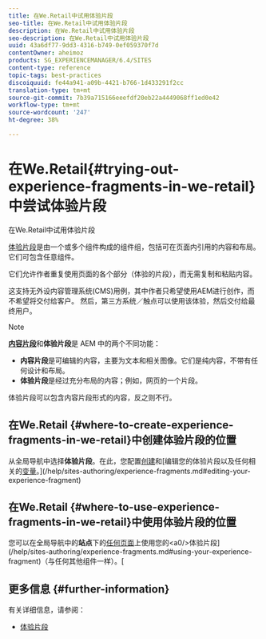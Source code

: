 ```yaml
---
title: 在We.Retail中试用体验片段
seo-title: 在We.Retail中试用体验片段
description: 在We.Retail中试用体验片段
seo-description: 在We.Retail中试用体验片段
uuid: 43a6df77-9dd3-4316-b749-0ef059370f7d
contentOwner: aheimoz
products: SG_EXPERIENCEMANAGER/6.4/SITES
content-type: reference
topic-tags: best-practices
discoiquuid: fe44a941-a09b-4421-b766-1d433291f2cc
translation-type: tm+mt
source-git-commit: 7b39a715166eeefdf20eb22a4449068ff1ed0e42
workflow-type: tm+mt
source-wordcount: '247'
ht-degree: 38%

---
```



# 在We.Retail{#trying-out-experience-fragments-in-we-retail}中尝试体验片段

在We.Retail中试用体验片段

[体验片段](/help/sites-authoring/experience-fragments.md)是由一个或多个组件构成的组件组，包括可在页面内引用的内容和布局。它们可包含任意组件。

它们允许作者重复使用页面的各个部分（体验的片段），而无需复制和粘贴内容。

这支持无外设内容管理系统(CMS)用例，其中作者只希望使用AEM进行创作，而不希望将交付给客户。 然后，第三方系统／触点可以使用该体验，然后交付给最终用户。

>[!NOTE]
>
>**[内容片段](/help/sites-developing/we-retail-content-fragments.md)**&#x200B;和&#x200B;**体验片段**&#x200B;是 AEM 中的两个不同功能：
>
>* **内容片段**&#x200B;是可编辑的内容，主要为文本和相关图像。它们是纯内容，不带有任何设计和布局。
>* **体验片段**&#x200B;是经过充分布局的内容；例如，网页的一个片段。

>
>
体验片段可以包含内容片段形式的内容，反之则不行。

## 在We.Retail {#where-to-create-experience-fragments-in-we-retail}中创建体验片段的位置

从全局导航中选择&#x200B;**体验片段**。在此，您配置[创建](/help/sites-authoring/experience-fragments.md#creating-an-experience-fragment)和[编辑您的体验片段以及任何相关的[变量](/help/sites-authoring/experience-fragments.md#creating-an-experience-fragment-variation)。](/help/sites-authoring/experience-fragments.md#editing-your-experience-fragment)

## 在We.Retail {#where-to-use-experience-fragments-in-we-retail}中使用体验片段的位置

您可以在全局导航中的&#x200B;**站点**&#x200B;下的[任何页面](/help/sites-authoring/editing-content.md)上使用您的&lt;a0/>体验片段](/help/sites-authoring/experience-fragments.md#using-your-experience-fragment)（与任何其他组件一样）。[

## 更多信息 {#further-information}

有关详细信息，请参阅：

* [体验片段](/help/sites-authoring/experience-fragments.md)

